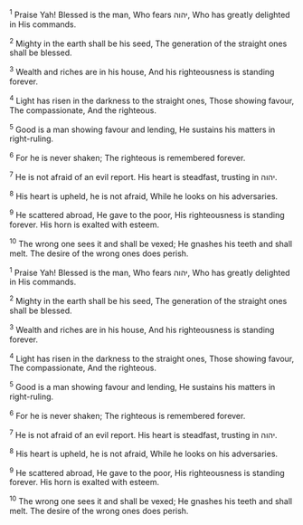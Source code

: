 <sup>1</sup> Praise Yah! Blessed is the man, Who fears יהוה, Who has greatly delighted in His commands.

<sup>2</sup> Mighty in the earth shall be his seed, The generation of the straight ones shall be blessed.

<sup>3</sup> Wealth and riches are in his house, And his righteousness is standing forever.

<sup>4</sup> Light has risen in the darkness to the straight ones, Those showing favour, The compassionate, And the righteous.

<sup>5</sup> Good is a man showing favour and lending, He sustains his matters in right-ruling.

<sup>6</sup> For he is never shaken; The righteous is remembered forever.

<sup>7</sup> He is not afraid of an evil report. His heart is steadfast, trusting in יהוה.

<sup>8</sup> His heart is upheld, he is not afraid, While he looks on his adversaries.

<sup>9</sup> He scattered abroad, He gave to the poor, His righteousness is standing forever. His horn is exalted with esteem.

<sup>10</sup> The wrong one sees it and shall be vexed; He gnashes his teeth and shall melt. The desire of the wrong ones does perish.

<sup>1</sup> Praise Yah! Blessed is the man, Who fears יהוה, Who has greatly delighted in His commands.

<sup>2</sup> Mighty in the earth shall be his seed, The generation of the straight ones shall be blessed.

<sup>3</sup> Wealth and riches are in his house, And his righteousness is standing forever.

<sup>4</sup> Light has risen in the darkness to the straight ones, Those showing favour, The compassionate, And the righteous.

<sup>5</sup> Good is a man showing favour and lending, He sustains his matters in right-ruling.

<sup>6</sup> For he is never shaken; The righteous is remembered forever.

<sup>7</sup> He is not afraid of an evil report. His heart is steadfast, trusting in יהוה.

<sup>8</sup> His heart is upheld, he is not afraid, While he looks on his adversaries.

<sup>9</sup> He scattered abroad, He gave to the poor, His righteousness is standing forever. His horn is exalted with esteem.

<sup>10</sup> The wrong one sees it and shall be vexed; He gnashes his teeth and shall melt. The desire of the wrong ones does perish.

